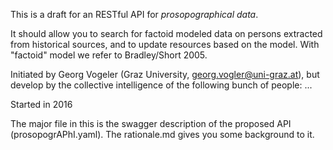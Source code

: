This is a draft for an RESTful API for *prosopographical data*.

It should allow you to search for factoid modeled data on persons extracted from historical sources, and to update resources based on the model.
With "factoid" model we refer to Bradley/Short 2005.

Initiated by Georg Vogeler (Graz University, georg.vogler@uni-graz.at), but develop by the collective intelligence of the following bunch of people:
...

Started in 2016

The major file in this is the swagger description of the proposed API (prosopogrAPhI.yaml). The rationale.md gives you some background to it.